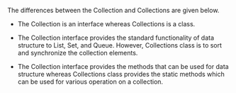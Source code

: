 The differences between the Collection and Collections are given below.

- The Collection is an interface whereas Collections is a class.

- The Collection interface provides the standard functionality of data
  structure to List, Set, and Queue. However, Collections class is to
  sort and synchronize the collection elements.

- The Collection interface provides the methods that can be used for
  data structure whereas Collections class provides the static methods
  which can be used for various operation on a collection.